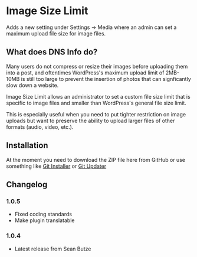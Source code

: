 # Image Size Limit

Adds a new setting under Settings -> Media where an admin can set a maximum upload file size for image files.

## What does DNS Info do?

Many users do not compress or resize their images before uploading them into a post, and oftentimes WordPress's maximum upload limit of 2MB-10MB is still too large to prevent the insertion of photos that can signficantly slow down a website.

Image Size Limit allows an administrator to set a custom file size limit that is specific to image files and smaller than WordPress's general file size limit.

This is especially useful when you need to put tighter restriction on image uploads but want to preserve the ability to upload larger files of other formats (audio, video, etc.).

## Installation

At the moment you need to download the ZIP file here from GitHub or use something like [Git Installer](https://www.git-installer.com/) or [Git Updater](https://git-updater.com/)

## Changelog

### 1.0.5

* Fixed coding standards
* Make plugin translatable

### 1.0.4

* Latest release from Sean Butze
